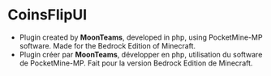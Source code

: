 # CoinsFlipUI
- Plugin created by **MoonTeams**, developed in php, using PocketMine-MP software. Made for the Bedrock Edition of Minecraft.
- Plugin créer par **MoonTeams**, développer en php, utilisation du software de PocketMine-MP. Fait pour la version Bedrock Edition de Minecraft.
